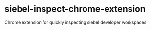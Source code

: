 # siebel-inspect-chrome-extension
Chrome extension for quickly inspecting siebel developer workspaces
